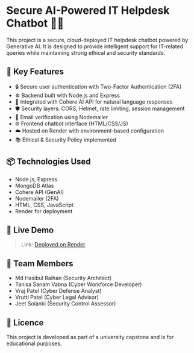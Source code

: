 # Secure AI-Powered IT Helpdesk Chatbot 🤖🔐

This project is a secure, cloud-deployed IT helpdesk chatbot powered by Generative AI. It is designed to provide intelligent support for IT-related queries while maintaining strong ethical and security standards.

## 🌟 Key Features
- 🔒 Secure user authentication with Two-Factor Authentication (2FA)
- ⚙️ Backend built with Node.js and Express
- 🤖 Integrated with Cohere AI API for natural language responses
- 🛡️ Security layers: CORS, Helmet, rate limiting, session management
- 📨 Email verification using Nodemailer
- 🌐 Frontend chatbot interface (HTML/CSS/JS)
- ☁️ Hosted on Render with environment-based configuration
- 📚 Ethical & Security Policy implemented

## 📦 Technologies Used
- Node.js, Express
- MongoDB Atlas
- Cohere API (GenAI)
- Nodemailer (2FA)
- HTML, CSS, JavaScript
- Render for deployment

## 🚀 Live Demo
> Link: [Deployed on Render](https://your-chatbot-url.render.com) 

## 👥 Team Members
- Md Hasibul Raihan (Security Architect)
- Tanisa Sanam Vabna (Cyber Workforce Developer)
- Vraj Patel (Cyber Defense Analyst)
- Vrutti Patel (Cyber Legal Advisor)
- Jeet Solanki (Security Control Assessor)

## 📄 Licence
This project is developed as part of a university capstone and is for educational purposes.

